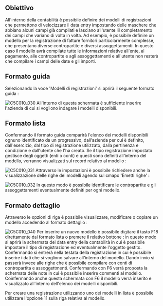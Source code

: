## Obiettivo
All'interno della contabilità è possibile definire dei modelli di registrazioni che permettono di velocizzare il data entry impostando delle maschere che abbiano alcuni campi già compilati e lasciano all'utente lil completamento dei campi che variano di volta in volta.
Ad esempio, è possibile definire un modello per la registrazione di fatture fornitori particolarmente complesse, che presentano diverse contropartite e diversi assoggettamenti. In questo caso il modello avrà compilate tutte le informazioni relative all'ente, al pagamento, alle contropartite e agli assoggettamenti e all'utente non resterà che compilare i campi delle date e gli importi.

## Formato guida
Selezionando la voce 'Modelli di registrazioni' si aprirà il seguente formato guida : 

![C5C010_030](http://doc.smeup.com/immagini/MBDOC_OGG-P_C5NOC5/C5C010_030.png)
All'interno di questa schermata è sufficiente inserire l'azienda di cui si vogliono indagare i modelli disponibili.

## Formato lista
Confermando il formato guida comparirà l'elenco dei modelli disponibili ognuno identificato da un progressivo, dall'azienda per cui è definito, dall'esercizio, dal tipo di registrazione utilizzato, dalla pertinenza e condizione e dall'utente che l'ha creato. Se il tipo registrazione impostato gestisce degli oggetti (enti o conti) e questi sono definiti all'interno del modello, verranno visualizzati sul record relativo al modello : 

![C5C010_031](http://doc.smeup.com/immagini/MBDOC_OGG-P_C5NOC5/C5C010_031.png)
Attraverso le impostazioni è possibile richiedere anche la visualizzazione delle righe dei modelli agendo sul cmapo 'Emetti righe' : 

![C5C010_032](http://doc.smeup.com/immagini/MBDOC_OGG-P_C5NOC5/C5C010_032.png)
In questo modo è possibile identificare le contropartite e gli assoggettamenti eventualmente definiti per ogni modello.

## Formato dettaglio
Attraverso le opzioni di riga è possibile visualizzare, modificare o copiare un modello accedendo al formato dettaglio : 

![C5C010_040](http://doc.smeup.com/immagini/MBDOC_OGG-P_C5NOC5/C5C010_040.png)
Per inserire un nuovo modello è possibile digitare il tasto F18 direttamente dal formato lista o premere il relativo bottone :  in questo modo si aprirà la schermata del data entry della contabilità in cui è possibile impostare il tipo di registrazione ed eventualmente l'oggetto gestito. Confermando si entrerà nella testata della registrazione in cui è possibile inserire i dati che si vogliono salvare all'interno del modello. Dando invio si passerà invece alle righe che è possibile compilare con conti di contropartita e assoggettmenti. Confermando con F6 verrà proposta la schermata delle note in cui è possibile inserire commenti al modello. Coinfermando anche questa schermata con F6 il modello verrà inserito e visualizzato all'intenro dell'elenco dei modelli disponibili.

Per creare una registrazione utilizzando uno dei modelli in lista è possibile utilizzare l'opzione 11 sulla riga relativa al modello.
